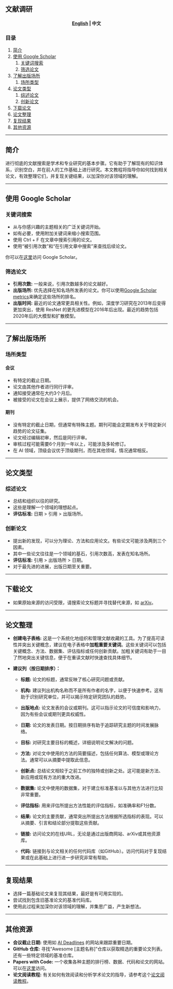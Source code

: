 ## 文献调研
<h4 align="center">
    <p>
        <a href="https://github.com/Collaborative-AI/tutorial/blob/main/Literature%20Search/README.md">English</a> |
        <b>中文</b>
    </p>
</h4>

### 目录

1. [简介](#简介)
2. [使用 Google Scholar](#使用-google-scholar)
   1. [关键词搜索](#关键词搜索)
   2. [筛选论文](#筛选论文)
3. [了解出版场所](#了解出版场所)
   1. [场所类型](#场所类型)
4. [论文类型](#论文类型)
   1. [综述论文](#综述论文)
   2. [创新论文](#创新论文)
5. [下载论文](#下载论文)
6. [论文整理](#论文整理)
7. [复现结果](#复现结果)
8. [其他资源](#其他资源)

---

## 简介

进行彻底的文献搜索是学术和专业研究的基本步骤。它有助于了解现有的知识体系，识别空白，并在前人的工作基础上进行研究。本文教程将指导你如何找到相关论文，有效整理它们，并复现关键结果，以加深你对该领域的理解。

---

## 使用 Google Scholar

### 关键词搜索
- 从与你感兴趣的主题相关的广泛关键词开始。
- 如有必要，使用附加关键词来缩小搜索范围。
- 使用 Ctrl + F 在文章中搜索引用的论文。
- 使用“被引用次数”和“在引用文章中搜索”来查找后续论文。

你可以在[这里](https://scholar.google.com)访问 Google Scholar。

### 筛选论文
- **引用次数:** 一般来说，引用次数越多的论文越好。
- **出版场所:** 优先选择在知名场所发表的论文。你可以使用[Google Scholar metrics](https://scholar.google.com/citations?view_op=top_venues&hl=en)来确定这些场所的排名。
- **出版时间:** 最近的论文通常更具相关性。例如，深度学习研究在2013年后变得更加突出，使用 ResNet 的更先进模型在2016年后出现。最近的趋势包括2020年后的大模型和扩散模型。

---

## 了解出版场所

### 场所类型

#### 会议
- 有特定的截止日期。
- 论文由其他作者进行同行评审。
- 通知接受通常在大约3个月后。
- 被接受的论文在会议上展示，提供了网络交流的机会。

#### 期刊
- 没有特定的截止日期，但通常有特殊主题。期刊可能会定期发布关于特定新兴趋势的论文征集。
- 论文经过编辑初审，然后是同行评审。
- 审核过程可能需要6个月到一年以上，可能涉及多轮修订。
- 在 AI 领域，顶级会议优于顶级期刊，而在其他领域，情况通常相反。

---

## 论文类型

### 综述论文
- 总结和组织以往的研究。
- 这些是理解一个领域的理想起点。
- **评估标准:** 日期 > 引用 > 出版场所。

### 创新论文
- 提出新的发现，可以分为理论、方法和应用论文。有些论文可能涉及两到三个因素。
- 其中一些论文往往是一个领域的基石，引用次数高，发表在知名场所。
- **评估标准:** 引用 > 出版场所 > 日期。
- 对于最先进的进展，出版日期至关重要。

---

## 下载论文

- 如果原始来源的访问受限，请搜索论文标题并寻找替代来源，如 [arXiv](https://arxiv.org/)。

---


## 论文整理

- **创建电子表格:** 这是一个系统化地组织和管理文献收藏的工具。为了提高可读性并突出关键概念，建议在电子表格中**加粗重要关键词**。这些关键词可以包括关键概念、方法、数据集、评估指标或任何创新贡献。加粗关键词有助于一目了然地突出关键信息，便于在重读文献时快速查找具体细节。
  
- **建议列（按日期排序）：**

  - **标题:** 论文的标题，通常反映了核心研究问题或贡献。
  
  - **机构:** 建议列出机构名称而不是所有作者的名字，以便于快速参考。这有助于识别研究单位，并可以揭示特定研究团队的趋势。
  
  - **出版地点:** 论文发表的会议或期刊。这可以指示论文的可信度和影响力，因为有些会议或期刊更具权威性。
  
  - **日期:** 论文的发表日期。按日期排序有助于追踪研究主题的时间发展脉络。
  
  - **目标:** 对研究主要目标的概述，详细说明论文解决的问题。
  
  - **方法:** 对论文中使用的方法的简要描述，包括任何算法、模型或理论方法。通常可以从摘要中提取此信息。

  - **创新点:** 总结论文相较于之前工作的独特或创新之处。这可能是新方法、新应用或现有方法的重大改进。
  
  - **数据集:** 论文中使用的数据集，对于建立标准基准以与其他方法进行比较非常重要。

  - **评估指标:** 用来评估所提出方法性能的评估指标，如准确率和F1分数。

  - **结果:** 论文的主要贡献，通常突出所提出方法根据所选指标的表现。可以从摘要、引言和结论部分提取这些贡献。
  
  - **链接:** 访问论文的在线URL，无论是通过出版商网站、arXiv或其他资源库。
  
  - **代码:** 链接到与论文相关的任何代码库（如GitHub）。访问代码对于复现结果或在此基础上进行进一步研究非常有帮助。

---

## 复现结果

- 选择一篇基础论文来复现其结果，最好是有可用实现的。
- 尝试找到包含旧基准论文的基准代码库。
- 使用此过程来加深你对该领域的理解，并集思广益，产生新想法。

---

## 其他资源

- **会议截止日期:** 使用如 [AI Deadlines](https://aideadlin.es/) 的网站来跟踪重要日期。
- **GitHub 仓库:** 寻找“Awesome [主题名称]”仓库以获取精选的重要论文列表。还有一些特定领域的基准仓库。
- **Papers with Code:** 一个收集各种主题的排行榜、数据、代码和论文的网站。可以在[这里](https://paperswithcode.com/)访问。
- **论文阅读教程:** 有关如何有效阅读和分析学术论文的指导，请参考这个[论文阅读教程](https://github.com/Collaborative-AI/tutorial/blob/main/Paper%20Reading/README_zh.md)。

